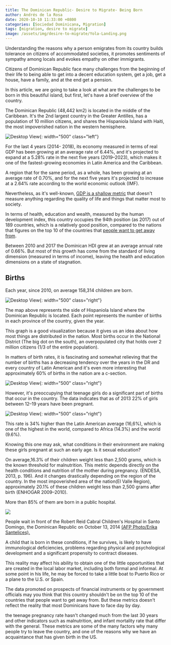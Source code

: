 ```yaml
---
title: The Dominican Republic- Desire to Migrate- Being Born
author: Andrés de la Rosa
date: 2020-10-10 11:33:00 +0800
categories: [Sociedad Dominicana, Migration]
tags: [migration, desire to migrate]
image: /assets/img/desire-to-migrate/Yola-Landing.png
---
```


Understanding the reasons why a person emigrates from its country builds tolerance on citizens of accommodated societies, it promotes sentiments of sympathy among locals and evokes empathy on other immigrants.

Citizens of Dominican Republic face many challenges from the beginning of their life to being able to get into a decent education system, get a job, get a house, have a family, and at the end get a pension.

In this article, we are going to take a look at what are the challenges to be born in this beautiful island, but first, let's have a brief overview of the country.

The Dominican Republic (48,442 km2) is located in the middle of the Caribbean. It's the 2nd largest country in the Greater Antilles, has a population of 10 million citizens, and shares the Hispaniola Island with Haiti, the most impoverished nation in the western hemisphere.

![Desktop View](/assets/img/desire-to-migrate/gdp_growth.gif){: width="500" class="left"}

For the last 4 years (2014- 2018), its economy measured in terms of real GDP has been growing at an average rate of 6.44%, and it's projected to expand at a 5.28% rate in the next five years (2019–2023), which makes it one of the fastest-growing economies in Latin America and the Caribbean.

A region that for the same period, as a whole, has been growing at an average rate of 0.70%, and for the next five years it's projected to increase at a 2.64% rate according to the world economic outlook (IMF).

Nevertheless, as it's well-known, [GDP is a shallow metric](https://www.project-syndicate.org/commentary/new-metrics-of-wellbeing-not-just-gdp-by-joseph-e-stiglitz-2018-12?barrier=accesspaylog) that doesn't measure anything regarding the quality of life and things that matter most to society.

In terms of health, education and wealth, measured by the human development index, this country occupies the 94th position (as 2017) out of 189 countries, which is a relatively good position, compared to the nations that figures on the top 10 of the countries that [people want to get away from](https://ojo-al-dato.com/posts/Dominican-Republic-and-migration/).

Between 2010 and 2017 the Dominican HDI grew at an average annual rate of 0.66%. But most of this growth has come from the standard of living dimension (measured in terms of income), leaving the health and education dimensions on a state of stagnation.

## Births

Each year, since 2010, on average 158,314 children are born.

![Desktop View](/assets/img/desire-to-migrate/births_by_province2.gif){: width="500" class="right"}

The map above represents the side of Hispaniola Island where the Dominican Republic is located. Each point represents the number of births in each province of the country, given the year.

This graph is a good visualization because it gives us an idea about how most things are distributed in the nation. Most births occur in the National District (The big dot on the south), an overpopulated city that holds over 2 million citizens (1/3 of the entire population).

In matters of birth rates, it is fascinating and somewhat relieving that the number of births has a decreasing tendency over the years in the DR and every country of Latin American and it's even more interesting that approximately 60% of births in the nation are a c-section.

![Desktop View](/assets/img/desire-to-migrate/income_vs_birth_rate.gif){: width="500" class="right"}

However, it's preoccupying that teenage girls do a significant part of births that occur in the country. The data indicates that as of 2013 22% of girls between 12–19 years have been pregnant.

![Desktop View](/assets/img/desire-to-migrate/births_mother.gif){: width="500" class="right"}

This rate is 34% higher than the Latin American average (16,6%), which is one of the highest in the world, compared to Africa (14.3%) and the world (9.6%).

Knowing this one may ask, what conditions in their environment are making these girls pregnant at such an early age. Is it sexual education?

On average,16.3% of their children weight less than 2,500 grams, which is the known threshold for malnutrition. This metric depends directly on the health conditions and nutrition of the mother during pregnancy. (ENDESA, 2013, p. 196). And it changes drastically depending on the region of the country. In the most impoverished area of the nation(El Valle Region), approximately 20.1% of these children weight less than 2,500 grams after birth (ENHOGAR 2009–2010).

More than 85% of them are born in a public hospital.

<img src="/assets/img/desire-to-migrate/RobertReidPic.jpg"/>

People wait in front of the Robert Reid Cabral Children's Hospital in Santo Domingo, the Dominican Republic on October 13, 2014 [(AFP Photo/Erika Santelices).](https://www.yahoo.com/news/dom-republic-health-minister-axed-11-child-deaths-225911294.html)


A child that is born in these conditions, if he survives, is likely to have immunological deficiencies, problems regarding physical and psychological development and a significant propensity to contract diseases.

This reality may affect his ability to obtain one of the little opportunities that are created in the local labor market, including both formal and informal. At some point in his life, he may be forced to take a little boat to Puerto Rico or a plane to the U.S. or Spain. 

The data promoted on prospects of financial instruments or by government officials may you think that this country shouldn't be on the top 10 of the countries that people want to get away from. But these metrics doesn't reflect the reality that most Dominicans have to face day by day. 

the teenage pregnancy rate hasn't changed much from the last 30 years and other indicators such as malnutrition, and infant mortality rate that differ with the general.
These metrics are some of the many factors why many people try to leave the country, and one of the reasons why we have an acquaintance that has given birth in the US.